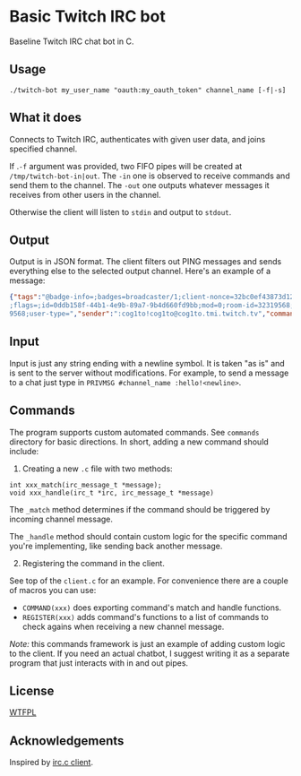 # Basic Twitch IRC bot

Baseline Twitch IRC chat bot in C.

## Usage
```
./twitch-bot my_user_name "oauth:my_oauth_token" channel_name [-f|-s]
```

## What it does

Connects to Twitch IRC, authenticates with given user data, and joins specified channel.

If .`-f` argument was provided, two FIFO pipes will be created at `/tmp/twitch-bot-in|out`.
The `-in` one is observed to receive commands and send them to the channel. The
`-out` one outputs whatever messages it receives from other users in the
channel.

Otherwise the client will listen to `stdin` and output to `stdout`.

## Output

Output is in JSON format. The client filters out PING messages and sends everything else
to the selected output channel. Here's an example of a message:

```json
{"tags":"@badge-info=;badges=broadcaster/1;client-nonce=32bc0ef43873d1203001e148ec84ed03;color=#8A2BE2;display-name=cog1to;emotes=
;flags=;id=0ddb158f-44b1-4e9b-89a7-9b4d660fd9bb;mod=0;room-id=32319568;subscriber=0;tmi-sent-ts=1633040608904;turbo=0;user-id=3231
9568;user-type=","sender":":cog1to!cog1to@cog1to.tmi.twitch.tv","command":"PRIVMSG","message":"test"}
```

## Input

Input is just any string ending with a newline symbol. It is taken "as is" and is sent to the server without modifications.
For example, to send a message to a chat just type in `PRIVMSG #channel_name :hello!<newline>`.

## Commands

The program supports custom automated commands. See `commands` directory for basic
directions. In short, adding a new command should include:

1. Creating a new `.c` file with two methods:

```
int xxx_match(irc_message_t *message);
void xxx_handle(irc_t *irc, irc_message_t *message)
```

The `_match` method determines if the command should be triggered by incoming channel
message.

The `_handle` method should contain custom logic for the specific command
you're implementing, like sending back another message.

2. Registering the command in the client.

See top of the `client.c` for an example. For convenience there are a couple of macros
you can use:

- `COMMAND(xxx)` does exporting command's match and handle functions.
- `REGISTER(xxx)` adds command's functions to a list of commands to check agains
when receiving a new channel message.

*Note:* this commands framework is just an example of adding custom logic to the client.
If you need an actual chatbot, I suggest writing it as a separate program that just
interacts with in and out pipes.

## License

[WTFPL](http://www.wtfpl.net/)

## Acknowledgements

Inspired by [irc.c client](https://c9x.me/irc/).
